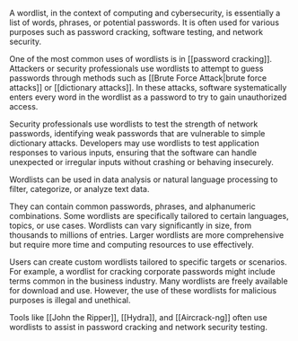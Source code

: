 A wordlist, in the context of computing and cybersecurity, is essentially a list of words, phrases, or potential passwords. It is often used for various purposes such as password cracking, software testing, and network security.

One of the most common uses of wordlists is in [[password cracking]]. Attackers or security professionals use wordlists to attempt to guess passwords through methods such as [[Brute Force Attack|brute force attacks]] or [[dictionary attacks]]. In these attacks, software systematically enters every word in the wordlist as a password to try to gain unauthorized access.

Security professionals use wordlists to test the strength of network passwords, identifying weak passwords that are vulnerable to simple dictionary attacks. Developers may use wordlists to test application responses to various inputs, ensuring that the software can handle unexpected or irregular inputs without crashing or behaving insecurely.

Wordlists can be used in data analysis or natural language processing to filter, categorize, or analyze text data.

They can contain common passwords, phrases, and alphanumeric combinations. Some wordlists are specifically tailored to certain languages, topics, or use cases. Wordlists can vary significantly in size, from thousands to millions of entries. Larger wordlists are more comprehensive but require more time and computing resources to use effectively.

Users can create custom wordlists tailored to specific targets or scenarios. For example, a wordlist for cracking corporate passwords might include terms common in the business industry. Many wordlists are freely available for download and use. However, the use of these wordlists for malicious purposes is illegal and unethical.

Tools like [[John the Ripper]], [[Hydra]], and [[Aircrack-ng]] often use wordlists to assist in password cracking and network security testing.
